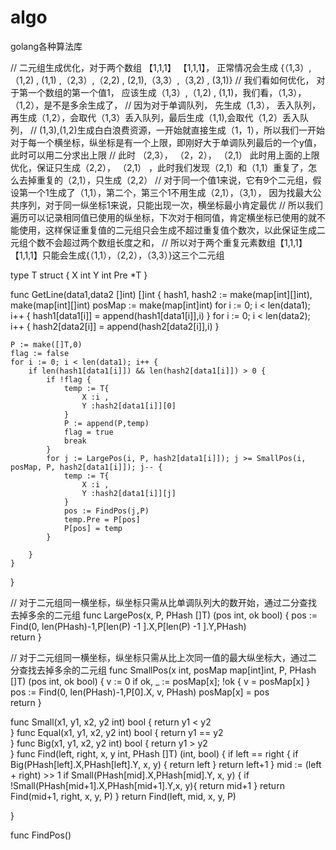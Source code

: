 # algo
golang各种算法库

//  二元组生成优化，对于两个数组  【1,1,1】 【1,1,1】， 正常情况会生成 {（1,3）,（1,2) , (1,1) ,（2,3）,（2,2) , (2,1),（3,3）,（3,2) , (3,1)}
//  我们看如何优化， 对于第一个数组的第一个值1， 应该生成（1,3）,（1,2) , (1,1)，我们看，（1,3），（1,2），是不是多余生成了，
//  因为对于单调队列， 先生成（1,3）， 丢入队列，再生成（1,2），会取代（1,3）丢入队列，最后生成（1,1),会取代（1,2）丢入队列，
//  (1,3),(1,2)生成白白浪费资源，一开始就直接生成（1，1），所以我们一开始对于每一个横坐标，纵坐标是有一个上限，即刚好大于单调队列最后的一个y值，此时可以用二分求出上限
//  此时 （2,3）， （2，2）， （2,1） 此时用上面的上限优化，保证只生成（2,2）， （2,1） ，此时我们发现（2,1）和（1,1）重复了，怎么去掉重复的（2,1），只生成（2,2）
//  对于同一个值1来说，它有9个二元组，假设第一个1生成了（1,1），第二个，第三个1不用生成（2,1），（3,1）， 因为找最大公共序列，对于同一纵坐标1来说，只能出现一次，横坐标最小肯定最优
//  所以我们遍历可以记录相同值已使用的纵坐标，下次对于相同值，肯定横坐标已使用的就不能使用，这样保证重复值的二元组只会生成不超过重复值个数次，以此保证生成二元组个数不会超过两个数组长度之和，
//  所以对于两个重复元素数组【1,1,1】 【1,1,1】只能会生成{（1,1），（2,2），（3,3）}这三个二元组

type T struct {
    X int 
    Y int
    Pre *T
}

func GetLine(data1,data2 []int)  []int {
    hash1, hash2 := make(map[int][]int), make(map[int][]int)
    posMap := make(map[int]int)
    for i := 0; i < len(data1); i++ {
        hash1[data1[i]] = append(hash1[data1[i]],i)
    }
    for i := 0; i < len(data2); i++ {
        hash2[data2[i]] = append(hash2[data2[i]],i)
    }

    P := make([]T,0)
    flag := false
    for i := 0; i < len(data1); i++ {
        if len(hash1[data1[i]]) && len(hash2[data1[i]]) > 0 {   
            if !flag {
                temp := T{
                    X :i ,
                    Y :hash2[data1[i]][0]
                }
                P := append(P,temp) 
                flag = true
                break
            }
            for j := LargePos(i, P, hash2[data1[i]]); j >= SmallPos(i, posMap, P, hash2[data1[i]]); j-- {
                temp := T{
                    X :i ,
                    Y :hash2[data1[i]][j]
                }
                pos := FindPos(j,P)
                temp.Pre = P[pos] 
                P[pos] = temp 
            }
              
        }    
    }
}


//  对于二元组同一横坐标，纵坐标只需从比单调队列大的数开始，通过二分查找去掉多余的二元组
func LargePos(x, P, PHash []T)  (pos int, ok bool) {
    pos := Find(0, len(PHash)-1,P[len(P) -1 ].X,P[len(P) -1 ].Y,PHash)    
    return
} 

// 对于二元组同一横坐标，纵坐标只需从比上次同一值的最大纵坐标大，通过二分查找去掉多余的二元组
func SmallPos(x int,  posMap map[int]int, P, PHash []T)  (pos int, ok bool) {
    v := 0
    if ok, _ := posMap[x]; !ok {
        v = posMap[x]
    }
    pos := Find(0, len(PHash)-1,P[0].X, v, PHash) 
    posMap[x] = pos   
    return
} 
                    
func Small(x1, y1, x2, y2 int) bool {
        return y1 < y2                                               
}
func Equal(x1, y1, x2, y2 int) bool {
    return y1 == y2                                               
}
func Big(x1, y1, x2, y2 int) bool {
        return y1 > y2                                               
}
func Find(left, right, x, y int, PHash []T) (int, bool) {
    if left  == right {
        if Big(PHash[left].X,PHash[left].Y, x, y) {
            return left
        }
        return left+1
    }
    mid := (left + right) >> 1
    if Small(PHash[mid].X,PHash[mid].Y, x, y) {
        if !Small(PHash[mid+1].X,PHash[mid+1].Y,x, y){
            return  mid+1
        }
        return Find(mid+1, right, x, y, P)
    }
    return Find(left, mid, x, y, P)

}

func FindPos()








